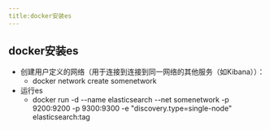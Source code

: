 ```yaml
---
title:docker安装es
---
```

## docker安装es
*   创建用户定义的网络（用于连接到连接到同一网络的其他服务（如Kibana））：
    *   docker network create somenetwork
*   运行es
    *   docker run -d --name elasticsearch --net somenetwork -p 9200:9200 -p 9300:9300 -e "discovery.type=single-node" elasticsearch:tag